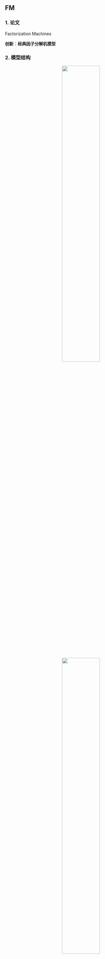 ## FM

### 1. 论文
Factorization Machines

**创新**：**经典因子分解机模型**  



### 2. 模型结构

<div align=center><img src="https://cdn.jsdelivr.net/gh/BlackSpaceGZY/cdn/img/tf_15.png" width="50%;" style="float:center"/></div>

<div align=center><img src="https://cdn.jsdelivr.net/gh/BlackSpaceGZY/cdn/img/tf_16.png" width="50%;" style="float:center"/></div>



### 3. 实验数据集

采用Criteo数据集进行测试。数据集的处理见`../data_process`文件，主要分为：

1. 考虑到Criteo文件过大，因此可以通过`read_part`和`sample_sum`读取部分数据进行测试；
2. 对缺失数据进行填充；
3. 对密集数据`I1-I13`进行离散化分桶（bins=100），对稀疏数据`C1-C26`进行重新编码`LabelEncoder`；
4. 整理得到`feature_columns`；
5. 切分数据集，最后返回`feature_columns, (train_X, train_y), (test_X, test_y)`；



### 4. 模型API

```python
class FM_Layer(Layer):
    def __init__(self, feature_columns, k, w_reg=1e-6, v_reg=1e-6):
        """
        Factorization Machines
        :param feature_columns: A list. sparse column feature information.
        :param k: the latent vector
        :param w_reg: the regularization coefficient of parameter w
        :param v_reg: the regularization coefficient of parameter v
        """
```



### 5. 实验超参数

- file：Criteo文件；
- read_part：是否读取部分数据，`True`；
- sample_num：读取部分时，样本数量，`1000000`；
- test_size：测试集比例，`0.2`；
- 
- k：隐因子，`8`；
- dnn_dropout：Dropout， `0.5`；
- hidden_unit：DNN的隐藏单元，`[256, 128, 64]`；
- 
- learning_rate：学习率，`0.001`；
- batch_size：`4096`；
- epoch：`10`；



### 6. 实验结果

1. 采用Criteo数据集中前`500w`条数据，最终测试集的结果为：`AUC: 0.778358, loss: 0.4765`；
2. 采用Criteo数据集全部内容：
   - 学习参数：264,501,784；
   - 单个Epoch运行时间【GPU：Tesla V100S-PCI】：320s；
   - 测试集结果：`AUC: 0.800745, loss: 0.4650`；

